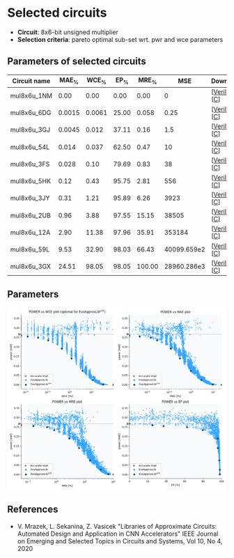 
Selected circuits
===================
 - **Circuit**: 8x6-bit unsigned multiplier
 - **Selection criteria**: pareto optimal sub-set wrt. pwr and wce parameters

Parameters of selected circuits
----------------------------

| Circuit name | MAE<sub>%</sub> | WCE<sub>%</sub> | EP<sub>%</sub> | MRE<sub>%</sub> | MSE | Download |
| --- |  --- | --- | --- | --- | --- | --- | 
| mul8x6u_1NM | 0.00 | 0.00 | 0.00 | 0.00 | 0 |  [[Verilog](mul8x6u_1NM.v)]  [[C](mul8x6u_1NM.c)] |
| mul8x6u_6DG | 0.0015 | 0.0061 | 25.00 | 0.058 | 0.25 |  [[Verilog](mul8x6u_6DG.v)]  [[C](mul8x6u_6DG.c)] |
| mul8x6u_3GJ | 0.0045 | 0.012 | 37.11 | 0.16 | 1.5 |  [[Verilog](mul8x6u_3GJ.v)]  [[C](mul8x6u_3GJ.c)] |
| mul8x6u_54L | 0.014 | 0.037 | 62.50 | 0.47 | 10 |  [[Verilog](mul8x6u_54L.v)]  [[C](mul8x6u_54L.c)] |
| mul8x6u_3FS | 0.028 | 0.10 | 79.69 | 0.83 | 38 |  [[Verilog](mul8x6u_3FS.v)]  [[C](mul8x6u_3FS.c)] |
| mul8x6u_5HK | 0.12 | 0.43 | 95.75 | 2.81 | 556 |  [[Verilog](mul8x6u_5HK.v)]  [[C](mul8x6u_5HK.c)] |
| mul8x6u_3JY | 0.31 | 1.21 | 95.89 | 6.26 | 3923 |  [[Verilog](mul8x6u_3JY.v)]  [[C](mul8x6u_3JY.c)] |
| mul8x6u_2UB | 0.96 | 3.88 | 97.55 | 15.15 | 38505 |  [[Verilog](mul8x6u_2UB.v)]  [[C](mul8x6u_2UB.c)] |
| mul8x6u_12A | 2.90 | 11.38 | 97.96 | 35.91 | 353184 |  [[Verilog](mul8x6u_12A.v)]  [[C](mul8x6u_12A.c)] |
| mul8x6u_59L | 9.53 | 32.90 | 98.03 | 66.43 | 40099.659e2 |  [[Verilog](mul8x6u_59L.v)]  [[C](mul8x6u_59L.c)] |
| mul8x6u_3GX | 24.51 | 98.05 | 98.05 | 100.00 | 28960.286e3 |  [[Verilog](mul8x6u_3GX.v)]  [[C](mul8x6u_3GX.c)] |
    
Parameters
--------------
![Parameters figure](fig.png)

References
--------------
   - V. Mrazek, L. Sekanina, Z. Vasicek "Libraries of Approximate Circuits: Automated Design and Application in CNN Accelerators" IEEE Journal on Emerging and Selected Topics in Circuits and Systems, Vol 10, No 4, 2020

             